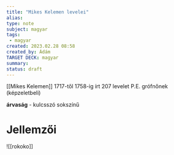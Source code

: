 ```yaml
---
title: "Mikes Kelemen levelei"
alias: 
type: note
subject: magyar
tags:
 - magyar
created: 2023.02.28 08:58
created_by: Ádám
TARGET DECK: magyar
summary: 
status: draft
---
```

[[Mikes Kelemen]] 1717-től 1758-ig írt 207 levelet P.E. grófnőnek (képzeletbeli)

**árvaság** - kulcsszó
sokszínű

# Jellemzői
![[rokoko]]
